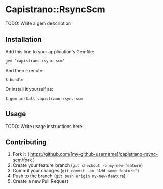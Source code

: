 # Capistrano::RsyncScm

TODO: Write a gem description

## Installation

Add this line to your application's Gemfile:

    gem 'capistrano-rsync-scm'

And then execute:

    $ bundle

Or install it yourself as:

    $ gem install capistrano-rsync-scm

## Usage

TODO: Write usage instructions here

## Contributing

1. Fork it ( https://github.com/[my-github-username]/capistrano-rsync-scm/fork )
2. Create your feature branch (`git checkout -b my-new-feature`)
3. Commit your changes (`git commit -am 'Add some feature'`)
4. Push to the branch (`git push origin my-new-feature`)
5. Create a new Pull Request
